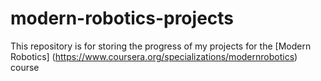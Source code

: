 # modern-robotics-projects
This repository is for storing the progress of my projects for the [Modern Robotics] (https://www.coursera.org/specializations/modernrobotics) course
